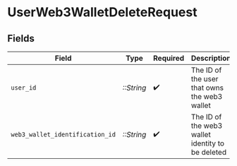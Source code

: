 # UserWeb3WalletDeleteRequest


## Fields

| Field                                            | Type                                             | Required                                         | Description                                      |
| ------------------------------------------------ | ------------------------------------------------ | ------------------------------------------------ | ------------------------------------------------ |
| `user_id`                                        | *::String*                                       | :heavy_check_mark:                               | The ID of the user that owns the web3 wallet     |
| `web3_wallet_identification_id`                  | *::String*                                       | :heavy_check_mark:                               | The ID of the web3 wallet identity to be deleted |